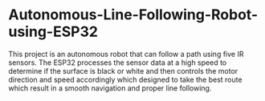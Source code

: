 # Autonomous-Line-Following-Robot-using-ESP32
This project is an autonomous robot that can follow a path using five IR sensors. The ESP32 processes the sensor data at a high speed to determine if the surface is black or white and then controls the motor direction and speed accordingly which designed to take the best route which result in a smooth navigation and proper line following.
